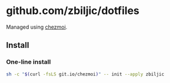 # github.com/zbiljic/dotfiles

Managed using [chezmoi](https://github.com/twpayne/chezmoi).

## Install

### One-line install

```bash
sh -c "$(curl -fsLS git.io/chezmoi)" -- init --apply zbiljic
```
